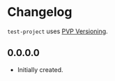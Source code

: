 # Changelog

`test-project` uses [PVP Versioning][1].

## 0.0.0.0

* Initially created.

[1]: https://pvp.haskell.org
